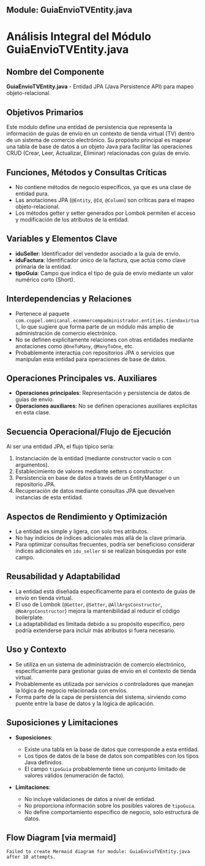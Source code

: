 ## Module: GuiaEnvioTVEntity.java

# Análisis Integral del Módulo GuiaEnvioTVEntity.java

## Nombre del Componente
**GuiaEnvioTVEntity.java** - Entidad JPA (Java Persistence API) para mapeo objeto-relacional.

## Objetivos Primarios
Este módulo define una entidad de persistencia que representa la información de guías de envío en un contexto de tienda virtual (TV) dentro de un sistema de comercio electrónico. Su propósito principal es mapear una tabla de base de datos a un objeto Java para facilitar las operaciones CRUD (Crear, Leer, Actualizar, Eliminar) relacionadas con guías de envío.

## Funciones, Métodos y Consultas Críticas
- No contiene métodos de negocio específicos, ya que es una clase de entidad pura.
- Las anotaciones JPA (`@Entity`, `@Id`, `@Column`) son críticas para el mapeo objeto-relacional.
- Los métodos getter y setter generados por Lombok permiten el acceso y modificación de los atributos de la entidad.

## Variables y Elementos Clave
- **iduSeller**: Identificador del vendedor asociado a la guía de envío.
- **iduFactura**: Identificador único de la factura, que actúa como clave primaria de la entidad.
- **tipoGuia**: Campo que indica el tipo de guía de envío mediante un valor numérico corto (Short).

## Interdependencias y Relaciones
- Pertenece al paquete `com.coppel.omnicanal.ecommercempadministrador.entities.tiendavirtual`, lo que sugiere que forma parte de un módulo más amplio de administración de comercio electrónico.
- No se definen explícitamente relaciones con otras entidades mediante anotaciones como `@OneToMany`, `@ManyToOne`, etc.
- Probablemente interactúa con repositorios JPA o servicios que manipulan esta entidad para operaciones de base de datos.

## Operaciones Principales vs. Auxiliares
- **Operaciones principales**: Representación y persistencia de datos de guías de envío.
- **Operaciones auxiliares**: No se definen operaciones auxiliares explícitas en esta clase.

## Secuencia Operacional/Flujo de Ejecución
Al ser una entidad JPA, el flujo típico sería:
1. Instanciación de la entidad (mediante constructor vacío o con argumentos).
2. Establecimiento de valores mediante setters o constructor.
3. Persistencia en base de datos a través de un EntityManager o un repositorio JPA.
4. Recuperación de datos mediante consultas JPA que devuelven instancias de esta entidad.

## Aspectos de Rendimiento y Optimización
- La entidad es simple y ligera, con solo tres atributos.
- No hay indicios de índices adicionales más allá de la clave primaria.
- Para optimizar consultas frecuentes, podría ser beneficioso considerar índices adicionales en `idu_seller` si se realizan búsquedas por este campo.

## Reusabilidad y Adaptabilidad
- La entidad está diseñada específicamente para el contexto de guías de envío en tienda virtual.
- El uso de Lombok (`@Getter`, `@Setter`, `@AllArgsConstructor`, `@NoArgsConstructor`) mejora la mantenibilidad al reducir el código boilerplate.
- La adaptabilidad es limitada debido a su propósito específico, pero podría extenderse para incluir más atributos si fuera necesario.

## Uso y Contexto
- Se utiliza en un sistema de administración de comercio electrónico, específicamente para gestionar guías de envío en el contexto de tienda virtual.
- Probablemente es utilizada por servicios o controladores que manejan la lógica de negocio relacionada con envíos.
- Forma parte de la capa de persistencia del sistema, sirviendo como puente entre la base de datos y la lógica de aplicación.

## Suposiciones y Limitaciones
- **Suposiciones**:
  - Existe una tabla en la base de datos que corresponde a esta entidad.
  - Los tipos de datos de la base de datos son compatibles con los tipos Java definidos.
  - El campo `tipoGuia` probablemente tiene un conjunto limitado de valores válidos (enumeración de facto).
  
- **Limitaciones**:
  - No incluye validaciones de datos a nivel de entidad.
  - No proporciona información sobre los posibles valores de `tipoGuia`.
  - No define comportamiento específico de negocio, solo estructura de datos.
## Flow Diagram [via mermaid]
```mermaid
Failed to create Mermaid diagram for module: GuiaEnvioTVEntity.java after 10 attempts.
```
